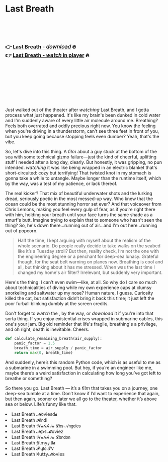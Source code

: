 <h1>Last Breath</h1>

<br><br><br>

<h3>👉 <a href="https://Brendas-vipevahar1973.github.io/lrcfrovpcj/">Last Breath - 𝘥𝘰𝘸𝘯𝘭𝘰𝘢𝘥</a> 🔥<br>
👉 <a href="https://Brendas-vipevahar1973.github.io/lrcfrovpcj/">Last Breath - 𝘸𝘢𝘵𝘤𝘩 in player</a> 🔥
</h3>



<br><br><br><br><br><br><br>


Just walked out of the theater after 𝘸𝘢𝘵𝘤𝘩𝘪𝘯𝘨 Last Breath, and I gotta process what just happened. It's like my brain's been dunked in cold water and I'm suddenly aware of every little air molecule around me. Breathing? Feels both overrated and oddly precious right now. You know the feeling when you're driving in a thunderstorm, can't see three feet in front of you, but you keep going because stopping feels even dumber? Yeah, that's the vibe.

So, let's dive into this thing. A 𝘧𝘪𝘭𝘮 about a guy stuck at the bottom of the sea with some technical gizmo failure—just the kind of cheerful, uplifting stuff I needed after a long day, clearly. But honestly, it was gripping, no pun intended. 𝘸𝘢𝘵𝘤𝘩𝘪𝘯𝘨 it was like being wrapped in an electric blanket that's short-circuited: cozy but terrifying! That twisted knot in my stomach is gonna take a while to untangle. Maybe longer than the   runtime itself, which by the way, was a test of my patience, or lack thereof.

The real kicker? That mix of beautiful underwater shots and the lurking dread, seriously poetic in the most messed-up way. Who knew that the ocean could be the most stunning horror   set ever? And that voiceover from Chris Lemons, making you feel every gulp of fear, as if you’re right there with him, holding your breath until your face turns the same shade as a smurf's butt. Imagine trying to explain that to someone who hasn't seen the thing? So, he's down there...running out of air...and I'm out here...running out of popcorn.

> Half the time, I kept arguing with myself about the realism of the whole scenario. Do people really decide to take walks on the seabed like it’s a Tuesday stroll? But then, reality check, I’m not the one with the engineering degree or a penchant for deep-sea lunacy. Grateful though, for the seat belt warning on planes now. Breathing is cool and all, but thinking about it has me stressed. When was the last time I changed my home's air filter? Irrelevant, but suddenly very important.

Here's the thing: I can’t even swim—like, at all. So why do I care so much about technicalities of diving while my own experience caps at clumsy snorkeling and saltwater up my nose? Human nature, I guess. Curiosity killed the cat, but satisfaction didn’t bring it back this time; it just left the poor furball blinking dumbly at the screen credits.

Don't forget to 𝘸𝘢𝘵𝘤𝘩 the  , by the way, or 𝘥𝘰𝘸𝘯𝘭𝘰𝘢𝘥 it if you're into that sorta thing. If you enjoy existential crises wrapped in submarine cables, this one's your jam. Big old reminder that life's fragile, breathing's a privilege, and oh right, death is inevitable. Cheers.

```python
def calculate_remaining_breath(air_supply):
    panic_factor = 1.5
    breath_time = air_supply / panic_factor
    return max(0, breath_time)
```

And suddenly, here’s this random Python code, which is as useful to me as a submarine in a swimming pool. But hey, if you’re an engineer like me, maybe there’s a weird satisfaction in calculating how long you’ve got left to breathe or something?

So there you go. Last Breath — it’s a 𝘧𝘪𝘭𝘮 that takes you on a journey, one deep-sea tumble at a time. Don’t know if I’d want to experience that again, but then again, sooner or later we all go to the theater, whether it’s above sea or below. Life’s funny like that.

<li>Last Breath 𝓜𝗈ν𝗂𝖾𝗌ԁ𝖆</li>
<li>Last Breath 𝓗𝗂𝗇ԁ𝗂</li>
<li>Last Breath 𝒲𝒶𝓉𝒸𝒽 𝒾𝓃 𝓛𝗈𝗌 𝒜𝗇𝗀𝖾𝗅𝖾𝗌</li>
<li>Last Breath 𝓜ρ𝟜𝓜𝗈ν𝗂𝖾𝗓</li>
<li>Last Breath 𝒲𝒶𝓉𝒸𝒽 𝒾𝓃 𝓛𝗈𝗇𝖽𝗈𝗇</li>
<li>Last Breath ƒ𝗂𝗅𝗆𝗒𝓏𝗂𝗅𝗅𝖆</li>
<li>Last Breath 𝓟𝗅ų𝗍𝗈 𝓣𝖵</li>
<li>Last Breath Ҝ𝗎𝗍𝗍𝗒𝓜𝗈ν𝗂𝖾𝗌</li>
